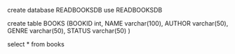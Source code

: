 create database READBOOKSDB
use READBOOKSDB

create table  BOOKS (BOOKID int, NAME varchar(100), AUTHOR varchar(50), GENRE varchar(50), STATUS varchar(50) )

select * from books
